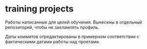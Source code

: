 # training projects

Работы написанные для целей обучения. Вынесены в отдельный репозиторий, чтобы не захламлять профиль.

Даты коммитов отредактированы в примерном соответствии с фактическими датами работы над проетами.
